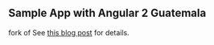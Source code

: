 ## Sample App with Angular 2 Guatemala


fork of
See [this blog post](http://coenraets.org/blog/2015/12/angular2-rest-salesforce/) for details.
